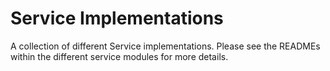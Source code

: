 # Service Implementations

A collection of different Service implementations.
Please see the READMEs within the different service modules for more details.
